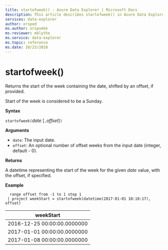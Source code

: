 ```yaml
---
title: startofweek() - Azure Data Explorer | Microsoft Docs
description: This article describes startofweek() in Azure Data Explorer.
services: data-explorer
author: orspod
ms.author: orspodek
ms.reviewer: mblythe
ms.service: data-explorer
ms.topic: reference
ms.date: 10/23/2018
---
```

# startofweek()

Returns the start of the week containing the date, shifted by an offset, if provided.

Start of the week is considered to be a Sunday.

**Syntax**

`startofweek(`*date* [`,`*offset*]`)`

**Arguments**

* `date`: The input date.
* `offset`: An optional number of offset weeks from the input date (integer, default - 0).

**Returns**

A datetime representing the start of the week for the given *date* value, with the offset, if specified.

**Example**

```kusto
  range offset from -1 to 1 step 1
 | project weekStart = startofweek(datetime(2017-01-01 10:10:17), offset) 
```

|weekStart|
|---|
|2016-12-25 00:00:00.0000000|
|2017-01-01 00:00:00.0000000|
|2017-01-08 00:00:00.0000000|
